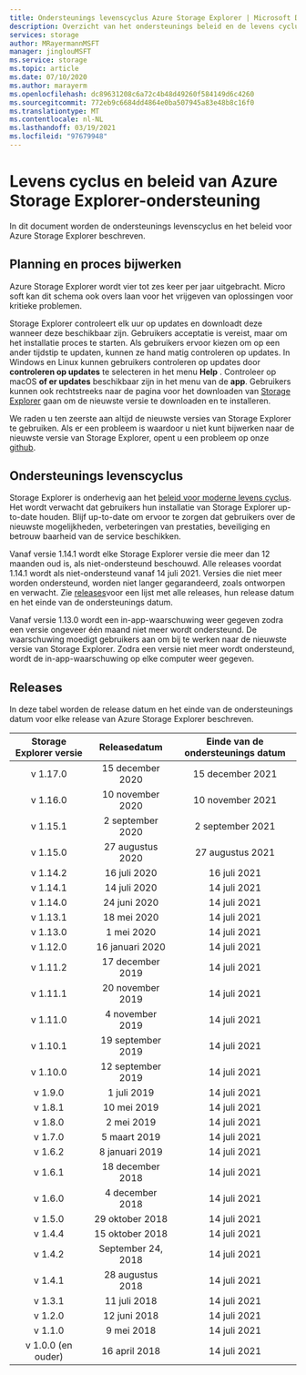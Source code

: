 ```yaml
---
title: Ondersteunings levenscyclus Azure Storage Explorer | Microsoft Docs
description: Overzicht van het ondersteunings beleid en de levens cyclus voor Azure Storage Explorer
services: storage
author: MRayermannMSFT
manager: jinglouMSFT
ms.service: storage
ms.topic: article
ms.date: 07/10/2020
ms.author: marayerm
ms.openlocfilehash: dc89631208c6a72c4b48d49260f584149d6c4260
ms.sourcegitcommit: 772eb9c6684dd4864e0ba507945a83e48b8c16f0
ms.translationtype: MT
ms.contentlocale: nl-NL
ms.lasthandoff: 03/19/2021
ms.locfileid: "97679948"
---
```

# <a name="azure-storage-explorer-support-lifecycle-and-policy"></a>Levens cyclus en beleid van Azure Storage Explorer-ondersteuning

In dit document worden de ondersteunings levenscyclus en het beleid voor Azure Storage Explorer beschreven.

## <a name="update-schedule-and-process"></a>Planning en proces bijwerken

Azure Storage Explorer wordt vier tot zes keer per jaar uitgebracht. Micro soft kan dit schema ook overs laan voor het vrijgeven van oplossingen voor kritieke problemen.

Storage Explorer controleert elk uur op updates en downloadt deze wanneer deze beschikbaar zijn. Gebruikers acceptatie is vereist, maar om het installatie proces te starten. Als gebruikers ervoor kiezen om op een ander tijdstip te updaten, kunnen ze hand matig controleren op updates. In Windows en Linux kunnen gebruikers controleren op updates door **controleren op updates** te selecteren in het menu **Help** . Controleer op macOS **of er updates** beschikbaar zijn in het menu van de **app**. Gebruikers kunnen ook rechtstreeks naar de pagina voor het downloaden van [Storage Explorer](https://azure.microsoft.com/features/storage-explorer/) gaan om de nieuwste versie te downloaden en te installeren.

We raden u ten zeerste aan altijd de nieuwste versies van Storage Explorer te gebruiken. Als er een probleem is waardoor u niet kunt bijwerken naar de nieuwste versie van Storage Explorer, opent u een probleem op onze [github](https://github.com/microsoft/AzureStorageExplorer).

## <a name="support-lifecycle"></a>Ondersteunings levenscyclus

Storage Explorer is onderhevig aan het [beleid voor moderne levens cyclus](https://support.microsoft.com/help/30881/modern-lifecycle-policy). Het wordt verwacht dat gebruikers hun installatie van Storage Explorer up-to-date houden. Blijf up-to-date om ervoor te zorgen dat gebruikers over de nieuwste mogelijkheden, verbeteringen van prestaties, beveiliging en betrouw baarheid van de service beschikken.

Vanaf versie 1.14.1 wordt elke Storage Explorer versie die meer dan 12 maanden oud is, als niet-ondersteund beschouwd. Alle releases voordat 1.14.1 wordt als niet-ondersteund vanaf 14 juli 2021. Versies die niet meer worden ondersteund, worden niet langer gegarandeerd, zoals ontworpen en verwacht. Zie [releases](#releases)voor een lijst met alle releases, hun release datum en het einde van de ondersteunings datum.

Vanaf versie 1.13.0 wordt een in-app-waarschuwing weer gegeven zodra een versie ongeveer één maand niet meer wordt ondersteund. De waarschuwing moedigt gebruikers aan om bij te werken naar de nieuwste versie van Storage Explorer. Zodra een versie niet meer wordt ondersteund, wordt de in-app-waarschuwing op elke computer weer gegeven.

## <a name="releases"></a>Releases

In deze tabel worden de release datum en het einde van de ondersteunings datum voor elke release van Azure Storage Explorer beschreven.

| Storage Explorer versie  | Releasedatum       | Einde van de ondersteunings datum |
|:-------------------------:|:------------------:|:-------------------:|
| v 1.17.0                   | 15 december 2020  | 15 december 2021   |
| v 1.16.0                   | 10 november 2020  | 10 november 2021   |
| v 1.15.1                   | 2 september 2020  | 2 september 2021   |
| v 1.15.0                   | 27 augustus 2020    | 27 augustus 2021     |
| v 1.14.2                   | 16 juli 2020      | 16 juli 2021       |
| v 1.14.1                   | 14 juli 2020      | 14 juli 2021       |
| v 1.14.0                   | 24 juni 2020      | 14 juli 2021       |
| v 1.13.1                   | 18 mei 2020       | 14 juli 2021       |
| v 1.13.0                   | 1 mei 2020        | 14 juli 2021       |
| v 1.12.0                   | 16 januari 2020   | 14 juli 2021       |
| v 1.11.2                   | 17 december 2019  | 14 juli 2021       |
| v 1.11.1                   | 20 november 2019  | 14 juli 2021       |
| v 1.11.0                   | 4 november 2019   | 14 juli 2021       |
| v 1.10.1                   | 19 september 2019 | 14 juli 2021       |
| v 1.10.0                   | 12 september 2019 | 14 juli 2021       |
| v 1.9.0                    | 1 juli 2019       | 14 juli 2021       |
| v 1.8.1                    | 10 mei 2019       | 14 juli 2021       |
| v 1.8.0                    | 2 mei 2019        | 14 juli 2021       |
| v 1.7.0                    | 5 maart 2019      | 14 juli 2021       |
| v 1.6.2                    | 8 januari 2019    | 14 juli 2021       |
| v 1.6.1                    | 18 december 2018  | 14 juli 2021       |
| v 1.6.0                    | 4 december 2018   | 14 juli 2021       |
| v 1.5.0                    | 29 oktober 2018   | 14 juli 2021       |
| v 1.4.4                    | 15 oktober 2018   | 14 juli 2021       |
| v 1.4.2                    | September 24, 2018 | 14 juli 2021       |
| v 1.4.1                    | 28 augustus 2018    | 14 juli 2021       |
| v 1.3.1                    | 11 juli 2018      | 14 juli 2021       |
| v 1.2.0                    | 12 juni 2018      | 14 juli 2021       |
| v 1.1.0                    | 9 mei 2018        | 14 juli 2021       |
| v 1.0.0 (en ouder)        | 16 april 2018     | 14 juli 2021       |
